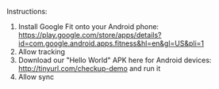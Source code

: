 Instructions:

1. Install Google Fit onto your Android phone: https://play.google.com/store/apps/details?id=com.google.android.apps.fitness&hl=en&gl=US&pli=1
2. Allow tracking
3. Download our "Hello World" APK here for Android devices: http://tinyurl.com/checkup-demo and run it
4. Allow sync
